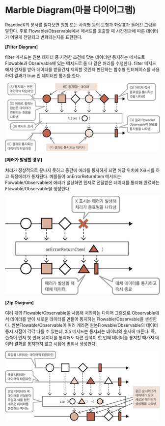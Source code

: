 # Marble Diagram(마블 다이어그램)

ReactiveX의 문서를 읽다보면 원형 또는 사각형 등의 도형과 화살표가 들어간 그림을 말한다. 주로 Flowable/Observable에서 메서드를 호출할 때 시간경과에 따른 데이터가 어떻게 전달되고 변화되는지를 표현한다.

**[Filter Diagram]**

filter 메서드는 원본 데이터 중 지정한 조건에 맞는 데이터만 통지하는 메서드로 Flowable과 Observable에 있는 메서드로 둘 다 같은 처리를 수행한다. filter 메서드에서 인자를 받아 데이터를 받을건지 제외할 것인지 판단하는 함수형 인터페이스를 사용하여 결과가 true 인 데이터만 통지를 한다.

![Filter diagram](data/filter-diagram.JPEG)


**[에러가 발생할 경우]**

처리가 정상적으로 끝나지 못하고 중간에 에러를 통지하게 되면 해당 위치에 X표시를 하고 특정에러가 통지된다. 예를들어 onErrorReturnItem 메서드는 Flowable/Observable에 에러가 밸상하면 인자로 전달받은 데이터를 통지해 완료하는 Flowable/Observable을 생성한다.

![](data/errorItem-diagram.JPEG)


**[Zip Diagram]**

여러 개의 Flowable/Observable을 사용해 처리하는 다이어 그램으로 Observable에서 데이터를 받아 새로운 데이터를 만들어 통지하는 Flowable/Observable을 생성한다. 원본Flowable/Observable이 여러 개라면 원본Flowable/Observable의 데이터 통지 시점이 각각 다를 수 있는데, zip 메서드는 통지되는 데이터의 순서에 따른다. 즉, 한쪽이 먼저 첫 번째 데이터를 통지해도 다른 한쪽이 첫 번째 데이터를 통지할 때가지 데이터 결과를 통지하지 않고 시점에 맞춰서 생성한다.


![](data/zip-diagram.JPEG)
